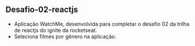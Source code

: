 ## Desafio-02-reactjs

- Aplicação WatchMe, desenvolvida para completar o desafio 02 da trilha de reactjs do ignite da rocketseat.
- Seleciona filmes por gênero na aplicação.
